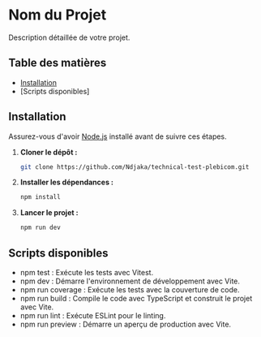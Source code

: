 # Nom du Projet

Description détaillée de votre projet.

## Table des matières

- [Installation](#installation)
- [Scripts disponibles]


## Installation

Assurez-vous d'avoir [Node.js](https://nodejs.org/) installé avant de suivre ces étapes.

1. **Cloner le dépôt :**

   ```bash
   git clone https://github.com/Ndjaka/technical-test-plebicom.git

2. **Installer les dépendances :**

   ```bash
   npm install
   ```

3. **Lancer le projet :**

   ```bash 
   npm run dev
   ```
   
## Scripts disponibles

- npm test : Exécute les tests avec Vitest.
- npm dev : Démarre l'environnement de développement avec Vite.
- npm run coverage : Exécute les tests avec la couverture de code.
- npm run build : Compile le code avec TypeScript et construit le projet avec Vite.
- npm run lint : Exécute ESLint pour le linting.
- npm run preview : Démarre un aperçu de production avec Vite.